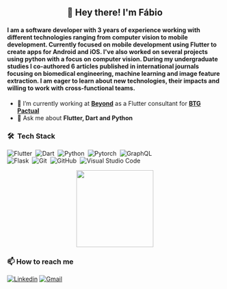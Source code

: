 <h2 align="center"> 👋 Hey there! I'm Fábio </h2>

#### I am a software developer with 3 years of experience working with different technologies ranging from computer vision to mobile development. Currently focused on mobile development using Flutter to create apps for Android and iOS. I've also worked on several projects using python with a focus on computer vision. During my undergraduate studies I co-authored 6 articles published in international journals focusing on biomedical engineering, machine learning and image feature extraction. I am eager to learn about new technologies, their impacts and willing to work with cross-functional teams.

- 🔭 I’m currently working at **[Beyond](https://www.imaginebeyond.com.br/)** as a Flutter consultant for **[BTG Pactual](https://www.btgpactual.com/)**
- 💬 Ask me about **Flutter, Dart and Python**

### 🛠 &nbsp;Tech Stack

![Flutter](https://img.shields.io/badge/-Flutter-05122A?style=flat&logo=flutter&logoColor=33A6E8)&nbsp;
![Dart](https://img.shields.io/badge/-Dart-05122A?style=flat&logo=dart&logoColor=33A6E8)&nbsp;
![Python](https://img.shields.io/badge/-Python-05122A?style=flat&logo=python)&nbsp;
![Pytorch](https://img.shields.io/badge/-Pytorch-05122A?style=flat&logo=pytorch&logoColor=EE4C2C)&nbsp;
![GraphQL](https://img.shields.io/badge/-GraphQL-05122A?style=flat&logo=graphql&logoColor=E10098)&nbsp;\
![Flask](https://img.shields.io/badge/-Flask-05122A?style=flat&logo=flask)&nbsp;
![Git](https://img.shields.io/badge/-Git-05122A?style=flat&logo=git)&nbsp;
![GitHub](https://img.shields.io/badge/-GitHub-05122A?style=flat&logo=github)&nbsp;
![Visual Studio Code](https://img.shields.io/badge/-Visual%20Studio%20Code-05122A?style=flat&logo=visual-studio-code&logoColor=007ACC)&nbsp;

<p align="center">
<a href="https://github.com/FabioXimenes">
  <img height="180em" src="https://github-readme-stats-eight-theta.vercel.app/api?username=FabioXimenes&show_icons=true&theme=algolia&include_all_commits=true&count_private=true&hide=contribs"/>
</a>
</p>

### :mailbox: How to reach me
[![Linkedin](https://img.shields.io/badge/linkedin-%230077B5.svg?&style=for-the-badge&logo=linkedin&logoColor=white)](https://www.linkedin.com/in/fabio-ximenes)
[![Gmail](https://img.shields.io/badge/Gmail-D14836?style=for-the-badge&logo=gmail&logoColor=white)](mailto:fabio.ximenes99@gmail.com)
